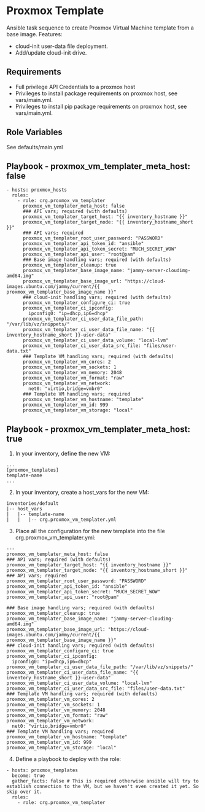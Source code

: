 Proxmox Template
=========

Ansible task sequence to create Proxmox Virtual Machine template from a base image.
Features:
  - cloud-init user-data file deployment.
  - Add/update cloud-init drive.

Requirements
------------

- Full privilege API Credentials to a proxmox host
- Privileges to install package requirements on proxmox host, see vars/main.yml.
- Privileges to install pip package requirements on proxmox host, see vars/main.yml.

Role Variables
--------------

See defaults/main.yml


Playbook - proxmox_vm_templater_meta_host: false
----------------

    - hosts: proxmox_hosts
      roles:
        - role: crg.proxmox_vm_templater
          proxmox_vm_templater_meta_host: false
          ### API vars; required (with defaults)
          proxmox_vm_templater_target_host: "{{ inventory_hostname }}"
          proxmox_vm_templater_target_node: "{{ inventory_hostname_short }}"
          ### API vars; required
          proxmox_vm_templater_root_user_password: "PASSWORD"
          proxmox_vm_templater_api_token_id: "ansible"
          proxmox_vm_templater_api_token_secret: "MUCH_SECRET_WOW"
          proxmox_vm_templater_api_user: "root@pam"
          ### Base image handling vars; required (with defaults)
          proxmox_vm_templater_cleanup: true
          proxmox_vm_templater_base_image_name: "jammy-server-cloudimg-amd64.img"
          proxmox_vm_templater_base_image_url: "https://cloud-images.ubuntu.com/jammy/current/{{ proxmox_vm_templater_base_image_name }}"
          ### cloud-init handling vars; required (with defaults)
          proxmox_vm_templater_configure_ci: true 
          proxmox_vm_templater_ci_ipconfig:
            ipconfig0: "ip=dhcp,ip6=dhcp"
          proxmox_vm_templater_ci_user_data_file_path: "/var/lib/vz/snippets/"
          proxmox_vm_templater_ci_user_data_file_name: "{{ inventory_hostname_short }}-user-data"
          proxmox_vm_templater_ci_user_data_volume: "local-lvm"
          proxmox_vm_templater_ci_user_data_src_file: "files/user-data.txt"
          ### Template VM handling vars; required (with defaults)
          proxmox_vm_templater_vm_cores: 2
          proxmox_vm_templater_vm_sockets: 1
          proxmox_vm_templater_vm_memory: 2048
          proxmox_vm_templater_vm_format: "raw"
          proxmox_vm_templater_vm_network:
            net0: "virtio,bridge=vmbr0"
          ### Template VM handling vars; required
          proxmox_vm_templater_vm_hostname: "template"
          proxmox_vm_templater_vm_id: 999
          proxmox_vm_templater_vm_storage: "local"

Playbook - proxmox_vm_templater_meta_host: true
----------------
  1. In your inventory, define the new VM:

    ...
    [proxmox_templates]
    template-name
    ...

  2. In your inventory, create a host_vars for the new VM:

    inventories/default
    |-- host_vars
    |   |-- template-name
    |   |   |-- crg.proxmox_vm_templater.yml

  3. Place all the configuration for the new template into the file crg.proxmox_vm_templater.yml:

    ---
    proxmox_vm_templater_meta_host: false
    ### API vars; required (with defaults)
    proxmox_vm_templater_target_host: "{{ inventory_hostname }}"
    proxmox_vm_templater_target_node: "{{ inventory_hostname_short }}"
    ### API vars; required
    proxmox_vm_templater_root_user_password: "PASSWORD"
    proxmox_vm_templater_api_token_id: "ansible"
    proxmox_vm_templater_api_token_secret: "MUCH_SECRET_WOW"
    proxmox_vm_templater_api_user: "root@pam"

    ### Base image handling vars; required (with defaults)
    proxmox_vm_templater_cleanup: true
    proxmox_vm_templater_base_image_name: "jammy-server-cloudimg-amd64.img"
    proxmox_vm_templater_base_image_url: "https://cloud-images.ubuntu.com/jammy/current/{{ proxmox_vm_templater_base_image_name }}"
    ### cloud-init handling vars; required (with defaults)
    proxmox_vm_templater_configure_ci: true 
    proxmox_vm_templater_ci_ipconfig:
      ipconfig0: "ip=dhcp,ip6=dhcp"
    proxmox_vm_templater_ci_user_data_file_path: "/var/lib/vz/snippets/"
    proxmox_vm_templater_ci_user_data_file_name: "{{ inventory_hostname_short }}-user-data"
    proxmox_vm_templater_ci_user_data_volume: "local-lvm"
    proxmox_vm_templater_ci_user_data_src_file: "files/user-data.txt"
    ### Template VM handling vars; required (with defaults)
    proxmox_vm_templater_vm_cores: 2
    proxmox_vm_templater_vm_sockets: 1
    proxmox_vm_templater_vm_memory: 2048
    proxmox_vm_templater_vm_format: "raw"
    proxmox_vm_templater_vm_network:
      net0: "virtio,bridge=vmbr0"
    ### Template VM handling vars; required
    proxmox_vm_templater_vm_hostname: "template"
    proxmox_vm_templater_vm_id: 999
    proxmox_vm_templater_vm_storage: "local"

  4. Define a playbook to deploy with the role:

    - hosts: proxmox_templates
      become: true
      gather_facts: false # This is required otherwise ansible will try to establish connection to the VM, but we haven't even created it yet. So skip over it.
      roles:
        - role: crg.proxmox_vm_templater
